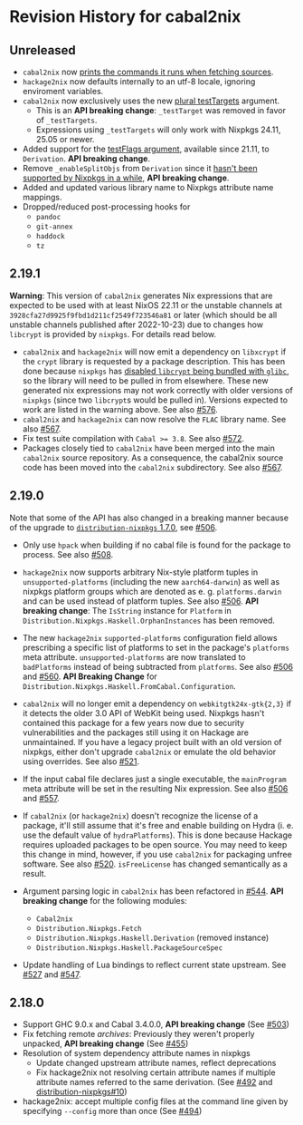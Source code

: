 # Revision History for cabal2nix

## Unreleased

* `cabal2nix` now [prints the commands it runs when fetching sources](https://github.com/nixOS/cabal2nix/commit/5327953d299eba0b6de4e88bacf4bba9022bb5e2).
* `hackage2nix` now defaults internally to an utf-8 locale, ignoring enviroment
  variables.
* `cabal2nix` now exclusively uses the new
  [plural testTargets](https://github.com/NixOS/nixpkgs/pull/306283)
  argument.
  * This is an **API breaking change**: `_testTarget` was removed in
    favor of `_testTargets`.
  * Expressions using `_testTargets` will only work with
    Nixpkgs 24.11, 25.05 or newer.
    <!-- TODO(@sternenseemann): add merge date of the PR for unstable -->
* Added support for the [testFlags argument](https://github.com/NixOS/nixpkgs/pull/126364),
  available since 21.11, to `Derivation`. **API breaking change**.
* Remove `_enableSplitObjs` from `Derivation` since it [hasn't been
  supported by Nixpkgs in a while](https://github.com/nixOS/nixpkgs/commit/a62b24be6d650757deb8fe222763f436a53650ff),
  **API breaking change**.
* Added and updated various library name to Nixpkgs attribute name mappings.
* Dropped/reduced post-processing hooks for
  * `pandoc`
  * `git-annex`
  * `haddock`
  * `tz`

## 2.19.1

**Warning**: This version of `cabal2nix` generates Nix expressions that
are expected to be used with at least NixOS 22.11 or the unstable
channels at `3928cfa27d9925f9fbd1d211cf2549f723546a81` or later (which
should be all unstable channels published after 2022-10-23) due to changes
how `libcrypt` is provided by `nixpkgs`. For details read below.

* `cabal2nix` and `hackage2nix` will now emit a dependency on `libxcrypt`
  if the `crypt` library is requested by a package description. This has
  been done because `nixpkgs` has
  [disabled `libcrypt` being bundled with `glibc`](https://github.com/NixOS/nixpkgs/pull/181764),
  so the library will need to be pulled in from elsewhere.
  These new generated nix expressions may not work correctly with older
  versions of `nixpkgs` (since two `libcrypt`s would be pulled in).
  Versions expected to work are listed in the warning above.
  See also [#576](https://github.com/NixOS/cabal2nix/pull/576).
* `cabal2nix` and `hackage2nix` can now resolve the `FLAC` library name.
  See also [#567](https://github.com/NixOS/cabal2nix/pull/567).
* Fix test suite compilation with `Cabal >= 3.8`.
  See also [#572](https://github.com/NixOS/cabal2nix/pull/572).
* Packages closely tied to `cabal2nix` have been merged into the main
  `cabal2nix` source repository. As a consequence, the cabal2nix source
  code has been moved into the `cabal2nix` subdirectory.
  See also [#567](https://github.com/NixOS/cabal2nix/pull/567).

## 2.19.0

Note that some of the API has also changed in a breaking
manner because of the upgrade to [`distribution-nixpkgs`
1.7.0](https://github.com/nixos/distribution-nixpkgs/blob/v1.7.0/CHANGELOG.md#170),
see [#506](https://github.com/NixOS/cabal2nix/pull/506).

* Only use `hpack` when building if no cabal file is found
  for the package to process.
  See also [#508](https://github.com/NixOS/cabal2nix/pull/508).
* `hackage2nix` now supports arbitrary Nix-style platform tuples
  in `unsupported-platforms` (including the new `aarch64-darwin`) as
  well as nixpkgs platform groups which are denoted as e. g.
  `platforms.darwin` and can be used instead of platform tuples.
  See also [#506](https://github.com/NixOS/cabal2nix/pull/506).
  **API breaking change**: The `IsString` instance for `Platform` in
  `Distribution.Nixpkgs.Haskell.OrphanInstances` has been removed.
* The new `hackage2nix` `supported-platforms` configuration field
  allows prescribing a specific list of platforms to set in the
  package's `platforms` meta attribute. `unsupported-platforms`
  are now translated to `badPlatforms` instead of being subtracted
  from `platforms`.
  See also [#506](https://github.com/NixOS/cabal2nix/pull/506)
  and [#560](https://github.com/NixOS/cabal2nix/pull/560).
  **API Breaking Change** for
  `Distribution.Nixpkgs.Haskell.FromCabal.Configuration`.
* `cabal2nix` will no longer emit a dependency on `webkitgtk24x-gtk{2,3}`
  if it detects the older 3.0 API of WebKit being used. Nixpkgs hasn't
  contained this package for a few years now due to security
  vulnerabilities and the packages still using it on Hackage are
  unmaintained. If you have a legacy project built with an old
  version of nixpkgs, either don't upgrade `cabal2nix` or emulate
  the old behavior using overrides.
  See also [#521](https://github.com/NixOS/cabal2nix/pull/521).
* If the input cabal file declares just a single executable, the `mainProgram`
  meta attribute will be set in the resulting Nix expression.
  See also [#506](https://github.com/NixOS/cabal2nix/pull/506) and
  [#557](https://github.com/NixOS/cabal2nix/pull/557).
* If `cabal2nix` (or `hackage2nix`) doesn't recognize the license
  of a package, it'll still assume that it's free and enable building
  on Hydra (i. e. use the default value of `hydraPlatforms`).
  This is done because Hackage requires uploaded packages to
  be open source. You may need to keep this change in mind,
  however, if you use `cabal2nix` for packaging unfree
  software. See also [#520](https://github.com/NixOS/cabal2nix/pull/520).
  `isFreeLicense` has changed semantically as a result.
* Argument parsing logic in `cabal2nix` has been refactored
  in [#544](https://github.com/NixOS/cabal2nix/pull/544).
  **API breaking change** for the following modules:
  
  * `Cabal2nix`
  * `Distribution.Nixpkgs.Fetch`
  * `Distribution.Nixpkgs.Haskell.Derivation` (removed instance)
  * `Distribution.Nixpkgs.Haskell.PackageSourceSpec`
* Update handling of Lua bindings to reflect current state upstream.
  See [#527](https://github.com/NixOS/cabal2nix/pull/527) and
  [#547](https://github.com/NixOS/cabal2nix/pull/547).

## 2.18.0

* Support GHC 9.0.x and Cabal 3.4.0.0,
  **API breaking change**
  (See [#503](https://github.com/NixOS/cabal2nix/pull/503))
* Fix fetching remote _archives_: Previously they weren't properly
  unpacked, **API breaking change**
  (See [#455](https://github.com/NixOS/cabal2nix/pull/455))
* Resolution of system dependency attribute names in nixpkgs
  * Update changed upstream attribute names, reflect deprecations
  * Fix hackage2nix not resolving certain attribute names if multiple
    attribute names referred to the same derivation.
    (See [#492](https://github.com/NixOS/cabal2nix/pull/492) and
    [distribution-nixpkgs#10](https://github.com/NixOS/distribution-nixpkgs/pull/10))
* hackage2nix: accept multiple config files at the command
  line given by specifying `--config` more than once
  (See [#494](https://github.com/NixOS/cabal2nix/pull/494))
